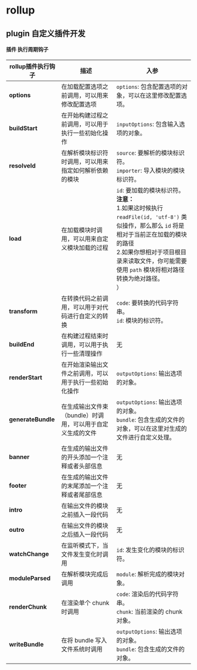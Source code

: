 # rollup 

## plugin 自定义插件开发

#### 插件 执行周期钩子

| rollup插件执行钩子 | 描述                                                       | 入参                                                         |
| ------------------ | ---------------------------------------------------------- | ------------------------------------------------------------ |
| **options**        | 在加载配置选项之前调用，可以用来修改配置选项               | `options`: 包含配置选项的对象，可以在这里修改配置选项。      |
| **buildStart**     | 在开始构建过程之前调用，可以用于执行一些初始化操作         | `inputOptions`: 包含输入选项的对象。                         |
| **resolveId**      | 在解析模块标识符时调用，可以用来指定如何解析依赖的模块     | `source`: 要解析的模块标识符。<br /> `importer`: 导入模块的模块标识符。 |
| **load**           | 在加载模块时调用，可以用来自定义模块加载的过程             | `id`: 要加载的模块标识符。<br />**注意：**<br />1.如果这时候执行 ``readFile(id, 'utf-8')`` 类似操作，那么那么 `id` 将是相对于当前正在加载的模块的路径<br />2.如果你想相对于项目根目录来读取文件，你可能需要使用 `path` 模块将相对路径转换为绝对路径。<br />） |
| **transform**      | 在转换代码之前调用，可以用于对代码进行自定义的转换         | `code`: 要转换的代码字符串。<br /> `id`: 模块的标识符。      |
| **buildEnd**       | 在构建过程结束时调用，可以用于执行一些清理操作             | 无                                                           |
| **renderStart**    | 在开始渲染输出文件之前调用，可以用于执行一些初始化操作     | `outputOptions`: 输出选项的对象。                            |
| **generateBundle** | 在生成输出文件束（bundle）时调用，可以用于自定义生成的文件 | `outputOptions`: 输出选项的对象。 <br />`bundle`: 包含生成的文件的对象，可以在这里对生成的文件进行自定义处理。 |
| **banner**         | 在生成的输出文件的开头添加一个注释或者头部信息             | 无                                                           |
| **footer**         | 在生成的输出文件的末尾添加一个注释或者尾部信息             | 无                                                           |
| **intro**          | 在输出文件的模块之前插入一段代码                           | 无                                                           |
| **outro**          | 在输出文件的模块之后插入一段代码                           | 无                                                           |
| **watchChange**    | 在监听模式下，当文件发生变化时调用                         | `id`: 发生变化的模块的标识符。                               |
| **moduleParsed**   | 在解析模块完成后调用                                       | `module`: 解析完成的模块对象。                               |
| **renderChunk**    | 在渲染单个 chunk 时调用                                    | `code`: 渲染后的代码字符串。 <br />`chunk`: 当前渲染的 chunk 对象。 |
| **writeBundle**    | 在将 bundle 写入文件系统时调用                             | `outputOptions`: 输出选项的对象。<br /> `bundle`: 包含生成的文件的对象。 |

